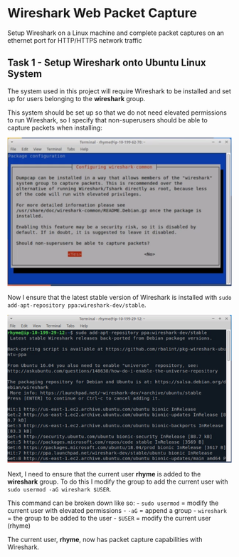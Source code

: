 # Wireshark Web Packet Capture

Setup Wireshark on a Linux machine and complete packet captures on an ethernet port for HTTP/HTTPS network traffic

## Task 1 - Setup Wireshark onto Ubuntu Linux System

The system used in this project will require Wireshark to be installed and set up for users belonging to the **wireshark** group. 

This system should be set up so that we do not need elevated permissions to run Wireshark, so I specify that non-superusers should be able to capture packets when installing:

![](Images/Pasted%20image%2020230728150736.png)

Now I ensure that the latest stable version of Wireshark is installed with `sudo add-apt-repository ppa:wireshark-dev/stable`.

![](Images/Pasted%20image%2020230728150931.png)

Next, I need to ensure that the current user **rhyme** is added to the **wireshark** group. To do this I modify the group to add the current user with `sudo usermod -aG wireshark $USER`.

This command can be broken down like so: 
	- `sudo usermod` = modify the current user with elevated permissions
	- `-aG` = append a group
	- `wireshark` = the group to be added to the user
	- `$USER` = modify the current user (rhyme)

The current user, **rhyme**, now has packet capture capabilities with Wireshark. 

